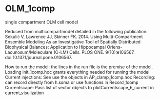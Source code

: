 # OLM_1comp
single compartment OLM cell model

Reduced from multicompartmodel detailed in the following publication:
  Sekulić V, Lawrence JJ, Skinner FK. 2014. Using Multi-Compartment Ensemble Modeling As an Investigative Tool of Spatially Distributed Biophysical Balances: Application to  Hippocampal Oriens-Lacunosum/Moleculare (O-LM) Cells. PLOS ONE. 9(10):e106567. doi:10.1371/journal.pone.0106567.
  
How to run the model:
  the lines in the run file is the premise of the model. Loading init_1comp.hoc grants everything needed for running the model
  Current injections:
    See use the objects in AP_clamp_1comp.hoc
  Recording:
    can record directly from h.soma or use functions in Record_1comp
  Currentscape:
    Pass list of vector objects to plotCurrentscape_6_current in current_visulization
